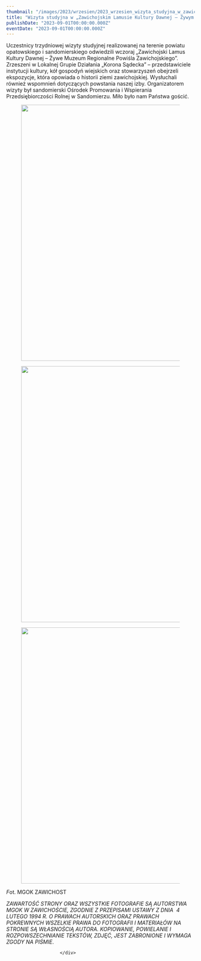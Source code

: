 ```yaml
---
thumbnail: "/images/2023/wrzesien/2023_wrzesien_wizyta_studyjna_w_zawichojskim_lamusie_kultury_dawnej_ywym_muzeum_regionalnym_powi_la_zawichojskiego_2023_09_wizyta_studyjna_w_zawichojskim_lamusie_kultury_dawnej_ywym_muzeum_regionalnym_powi_la_zawichojskiego_1-1024x684.jpg"
title: "Wizyta studyjna w „Zawichojskim Lamusie Kultury Dawnej – Żywym Muzeum Regionalnym Powiśla Zawichojskiego”"
publishDate: "2023-09-01T00:00:00.000Z"
eventDate: "2023-09-01T00:00:00.000Z"
---
```


<div class="entry-content">
							
							
<p>Uczestnicy trzydniowej wizyty studyjnej realizowanej na terenie powiatu opatowskiego i sandomierskiego odwiedzili wczoraj „Zawichojski Lamus Kultury Dawnej – Żywe Muzeum Regionalne Powiśla Zawichojskiego”. Zrzeszeni w Lokalnej Grupie Działania „Korona Sądecka” – przedstawiciele instytucji kultury, kół gospodyń wiejskich oraz stowarzyszeń obejrzeli ekspozycje, która opowiada o historii ziemi zawichojskiej. Wysłuchali również wspomnień dotyczących powstania naszej izby. <a></a>Organizatorem wizyty był sandomierski Ośrodek Promowania i Wspierania Przedsiębiorczości Rolnej w Sandomierzu. Miło było nam Państwa gościć.</p>



<figure class="wp-block-image size-large"><a href="http://mgok-zawichost.pl/wp-content/uploads/2023/10/1.jpg"><img fetchpriority="high" decoding="async" width="1024" height="684" src="/images/2023/wrzesien/2023_wrzesien_wizyta_studyjna_w_zawichojskim_lamusie_kultury_dawnej_ywym_muzeum_regionalnym_powi_la_zawichojskiego_2023_09_wizyta_studyjna_w_zawichojskim_lamusie_kultury_dawnej_ywym_muzeum_regionalnym_powi_la_zawichojskiego_1-1024x684.jpg" alt="" class="wp-image-10005" srcset="/images/2023/wrzesien/2023_wrzesien_wizyta_studyjna_w_zawichojskim_lamusie_kultury_dawnej_ywym_muzeum_regionalnym_powi_la_zawichojskiego_2023_09_wizyta_studyjna_w_zawichojskim_lamusie_kultury_dawnej_ywym_muzeum_regionalnym_powi_la_zawichojskiego_1-1024x684.jpg 1024w, /images/2023/wrzesien/1-300x200.jpg 300w, /images/2023/wrzesien/1-768x513.jpg 768w, /images/2023/wrzesien/1-1536x1025.jpg 1536w, /images/2023/wrzesien/1.jpg 2048w" sizes="(max-width: 1024px) 100vw, 1024px"></a></figure>



<figure class="wp-block-image size-large"><a href="http://mgok-zawichost.pl/wp-content/uploads/2023/10/2.jpg"><img decoding="async" width="1024" height="684" src="/images/2023/wrzesien/2023_wrzesien_wizyta_studyjna_w_zawichojskim_lamusie_kultury_dawnej_ywym_muzeum_regionalnym_powi_la_zawichojskiego_2023_09_wizyta_studyjna_w_zawichojskim_lamusie_kultury_dawnej_ywym_muzeum_regionalnym_powi_la_zawichojskiego_2-1024x684.jpg" alt="" class="wp-image-10006" srcset="/images/2023/wrzesien/2023_wrzesien_wizyta_studyjna_w_zawichojskim_lamusie_kultury_dawnej_ywym_muzeum_regionalnym_powi_la_zawichojskiego_2023_09_wizyta_studyjna_w_zawichojskim_lamusie_kultury_dawnej_ywym_muzeum_regionalnym_powi_la_zawichojskiego_2-1024x684.jpg 1024w, /images/2023/wrzesien/2-300x200.jpg 300w, /images/2023/wrzesien/2-768x513.jpg 768w, /images/2023/wrzesien/2-1536x1025.jpg 1536w, /images/2023/wrzesien/2.jpg 2048w" sizes="(max-width: 1024px) 100vw, 1024px"></a></figure>



<figure class="wp-block-image size-large"><a href="http://mgok-zawichost.pl/wp-content/uploads/2023/10/3.jpg"><img decoding="async" width="1024" height="684" src="/images/2023/wrzesien/2023_wrzesien_wizyta_studyjna_w_zawichojskim_lamusie_kultury_dawnej_ywym_muzeum_regionalnym_powi_la_zawichojskiego_2023_09_wizyta_studyjna_w_zawichojskim_lamusie_kultury_dawnej_ywym_muzeum_regionalnym_powi_la_zawichojskiego_3-1024x684.jpg" alt="" class="wp-image-10007" srcset="/images/2023/wrzesien/2023_wrzesien_wizyta_studyjna_w_zawichojskim_lamusie_kultury_dawnej_ywym_muzeum_regionalnym_powi_la_zawichojskiego_2023_09_wizyta_studyjna_w_zawichojskim_lamusie_kultury_dawnej_ywym_muzeum_regionalnym_powi_la_zawichojskiego_3-1024x684.jpg 1024w, /images/2023/wrzesien/3-300x200.jpg 300w, /images/2023/wrzesien/3-768x513.jpg 768w, /images/2023/wrzesien/3-1536x1025.jpg 1536w, /images/2023/wrzesien/3.jpg 2048w" sizes="(max-width: 1024px) 100vw, 1024px"></a></figure>



<p><em>F</em>ot. MGOK ZAWICHOST</p>



<p><em>ZAWARTOŚĆ STRONY ORAZ WSZYSTKIE FOTOGRAFIE SĄ AUTORSTWA MGOK W ZAWICHOŚCIE, ZGODNIE Z PRZEPISAMI USTAWY Z DNIA&nbsp;</em> <em>4 LUTEGO 1994 R. O PRAWACH AUTORSKICH ORAZ PRAWACH POKREWNYCH WSZELKIE PRAWA DO FOTOGRAFII I MATERIAŁÓW NA STRONIE SĄ WŁASNOŚCIĄ AUTORA. KOPIOWANIE, POWIELANIE I ROZPOWSZECHNIANIE TEKSTÓW, ZDJĘĆ, JEST ZABRONIONE I WYMAGA ZGODY NA PIŚMIE</em>.</p>
						
						</div>
